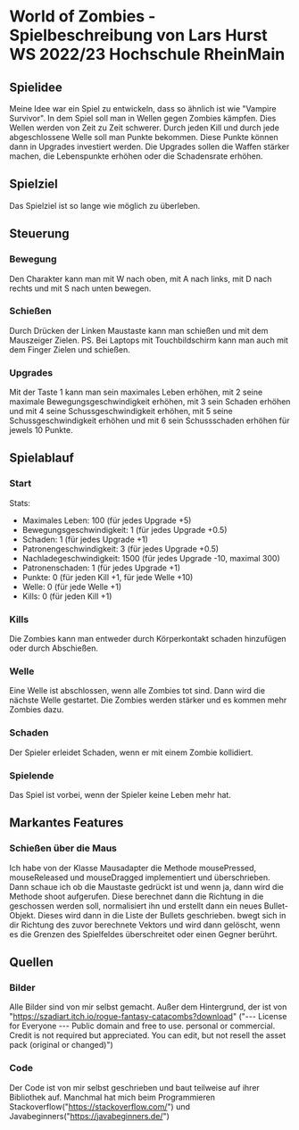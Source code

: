 # World of Zombies - Spielbeschreibung von Lars Hurst WS 2022/23 Hochschule RheinMain
## Spielidee
Meine Idee war ein Spiel zu entwickeln, dass so ähnlich ist wie "Vampire Survivor". In dem Spiel soll man in Wellen gegen Zombies kämpfen. Dies Wellen werden von Zeit zu Zeit schwerer. Durch jeden Kill und durch jede abgeschlossene Welle soll man Punkte bekommen. Diese Punkte können dann in Upgrades investiert werden. Die Upgrades sollen die Waffen stärker machen, die Lebenspunkte erhöhen oder die Schadensrate erhöhen.
## Spielziel
Das Spielziel ist so lange wie möglich zu überleben.
## Steuerung
### Bewegung
Den Charakter kann man mit W nach oben, mit A nach links, mit D nach rechts und mit S nach unten bewegen. 
### Schießen
Durch Drücken der Linken Maustaste kann man schießen und mit dem Mauszeiger Zielen. PS. Bei Laptops mit Touchbildschirm kann man auch mit dem Finger Zielen und schießen. 
### Upgrades
Mit der Taste 1 kann man sein maximales Leben erhöhen, mit 2 seine maximale Bewegungsgeschwindigkeit erhöhen, mit 3 sein Schaden erhöhen und mit 4 seine Schussgeschwindigkeit erhöhen, mit 5 seine Schussgeschwindigkeit erhöhen und mit 6 sein Schussschaden erhöhen für jewels 10 Punkte.
## Spielablauf
### Start
Stats:
- Maximales Leben: 100 (für jedes Upgrade +5)
- Bewegungsgeschwindigkeit: 1 (für jedes Upgrade +0.5)
- Schaden: 1 (für jedes Upgrade +1)
- Patronengeschwindigkeit: 3 (für jedes Upgrade +0.5)
- Nachladegeschwindigkeit: 1500 (für jedes Upgrade -10, maximal 300)
- Patronenschaden: 1 (für jedes Upgrade +1)
- Punkte: 0 (für jeden Kill +1, für jede Welle +10)
- Welle: 0 (für jede Welle +1)
- Kills: 0 (für jeden Kill +1)
### Kills
Die Zombies kann man entweder durch Körperkontakt schaden hinzufügen oder durch Abschießen.
### Welle
Eine Welle ist abschlossen, wenn alle Zombies tot sind. Dann wird die nächste Welle gestartet. Die Zombies werden stärker und es kommen mehr Zombies dazu.
### Schaden
Der Spieler erleidet Schaden, wenn er mit einem Zombie kollidiert.
### Spielende
Das Spiel ist vorbei, wenn der Spieler keine Leben mehr hat.
## Markantes Features
### Schießen über die Maus
Ich habe von der Klasse Mausadapter die Methode mousePressed, mouseReleased und mouseDragged implementiert und überschrieben. Dann schaue ich ob die Maustaste gedrückt ist und wenn ja, dann wird die Methode shoot aufgerufen. Diese berechnet dann die Richtung in die geschossen werden soll, normalisiert ihn und erstellt dann ein neues Bullet-Objekt. Dieses wird dann in die Liste der Bullets geschrieben. bwegt sich in dir Richtung des zuvor berechnete Vektors und wird dann gelöscht, wenn es die Grenzen des Spielfeldes überschreitet oder einen Gegner berührt.
## Quellen
### Bilder
Alle Bilder sind von mir selbst gemacht.
Außer dem Hintergrund, der ist von "https://szadiart.itch.io/rogue-fantasy-catacombs?download" ("--- License for Everyone ---
Public domain and free to use. personal or commercial. Credit is not required but appreciated. You can edit, but not resell the asset pack (original or changed)")
### Code
Der Code ist von mir selbst geschrieben und baut teilweise auf ihrer Bibliothek auf. Manchmal hat mich beim Programmieren Stackoverflow("https://stackoverflow.com/") und Javabeginners("https://javabeginners.de/") 
